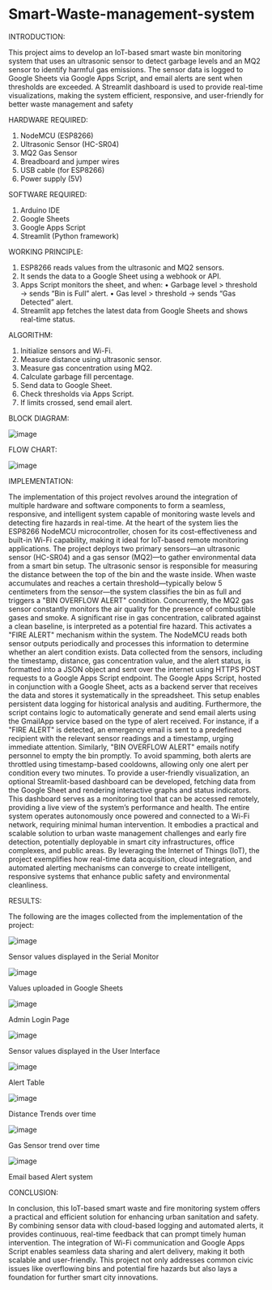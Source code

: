# Smart-Waste-management-system

INTRODUCTION:

This project aims to develop an IoT-based smart waste bin monitoring system that uses an ultrasonic sensor to detect garbage levels and an MQ2 sensor to identify harmful gas emissions. The sensor data is logged to Google Sheets via Google Apps Script, and email alerts are sent when thresholds are exceeded. A Streamlit dashboard is used to provide real-time visualizations, making the system efficient, responsive, and user-friendly for better waste management and safety

HARDWARE REQUIRED:

1. NodeMCU (ESP8266)
2. Ultrasonic Sensor (HC-SR04)
3. MQ2 Gas Sensor
4. Breadboard and jumper wires
5. USB cable (for ESP8266)
6. Power supply (5V)

SOFTWARE REQUIRED:

1. Arduino IDE
2. Google Sheets
3. Google Apps Script
4. Streamlit (Python framework)

WORKING PRINCIPLE:

1. ESP8266 reads values from the ultrasonic and MQ2 sensors.
2. It sends the data to a Google Sheet using a webhook or API.
3. Apps Script monitors the sheet, and when:
• Garbage level > threshold → sends “Bin is Full” alert.
• Gas level > threshold → sends “Gas Detected” alert.
4. Streamlit app fetches the latest data from Google Sheets and shows real-time status.
   
ALGORITHM:

1. Initialize sensors and Wi-Fi.
2. Measure distance using ultrasonic sensor.
3. Measure gas concentration using MQ2.
4. Calculate garbage fill percentage.
5. Send data to Google Sheet.
6. Check thresholds via Apps Script.
7. If limits crossed, send email alert.

BLOCK DIAGRAM:

![image](https://github.com/user-attachments/assets/60a44717-5737-48d4-8187-86c9ad31dc31)

FLOW CHART:

![image](https://github.com/user-attachments/assets/11847408-032e-45f8-8a24-00734663a503)

IMPLEMENTATION:

The implementation of this project revolves around the integration of multiple hardware and software components to form a seamless, responsive, and intelligent system capable of monitoring waste levels and detecting fire hazards in real-time. At the heart of the system lies the ESP8266 NodeMCU microcontroller, chosen for its cost-effectiveness and built-in Wi-Fi capability, making it ideal for IoT-based remote monitoring applications. The project deploys two primary sensors—an ultrasonic sensor (HC-SR04) and a gas sensor (MQ2)—to gather environmental data from a smart bin setup. The ultrasonic sensor is responsible for measuring the distance between the top of the bin and the waste inside. When waste accumulates and reaches a certain threshold—typically below 5 centimeters from the sensor—the system classifies the bin as full and triggers a "BIN OVERFLOW ALERT" condition. Concurrently, the MQ2 gas sensor constantly monitors the air quality for the presence of combustible gases and smoke. A significant rise in gas concentration, calibrated against a clean baseline, is interpreted as a potential fire hazard. This activates a "FIRE ALERT" mechanism within the system. The NodeMCU reads both sensor outputs periodically and processes this information to determine whether an alert condition exists. Data collected from the sensors, including the timestamp, distance, gas concentration value, and the alert status, is formatted into a JSON object and sent over the internet using HTTPS POST requests to a Google Apps Script endpoint. The Google Apps Script, hosted in conjunction with a Google Sheet, acts as a backend server that receives the data and stores it systematically in the spreadsheet. This setup enables persistent data logging for historical analysis and auditing. Furthermore, the script contains logic to automatically generate and send email alerts using the GmailApp service based on the type of alert received. For instance, if a "FIRE ALERT" is detected, an emergency email is sent to a predefined recipient with the relevant sensor readings and a timestamp, urging immediate attention. Similarly, "BIN OVERFLOW ALERT" emails notify personnel to empty the bin promptly. To avoid spamming, both alerts are throttled using timestamp-based cooldowns, allowing only one alert per condition every two minutes. To provide a user-friendly visualization, an optional Streamlit-based dashboard can be developed, fetching data from the Google Sheet and rendering interactive graphs and status indicators. This dashboard serves as a monitoring tool that can be accessed remotely, providing a live view of the system’s performance and health. The entire system operates autonomously once powered and connected to a Wi-Fi network, requiring minimal human intervention. It embodies a practical and scalable solution to urban waste management challenges and early fire detection, potentially deployable in smart city infrastructures, office complexes, and public areas. By leveraging the Internet of Things (IoT), the project exemplifies how real-time data acquisition, cloud integration, and automated alerting mechanisms can converge to create intelligent, responsive systems that enhance public safety and environmental cleanliness.

RESULTS:

The following are the images collected from the implementation of the project:

![image](https://github.com/user-attachments/assets/39314f47-b9b5-4bf8-9e3e-1725bf51d2ae)

Sensor values displayed in the Serial Monitor

![image](https://github.com/user-attachments/assets/18194185-e4a3-471f-91a2-f66cf4fb1a56)

Values uploaded in Google Sheets

![image](https://github.com/user-attachments/assets/9d26f425-8364-4d17-a5fe-86797b0d26ad)

Admin Login Page

![image](https://github.com/user-attachments/assets/f30d77a9-f7ab-4b3a-8c0d-a99a5ea54d05)

Sensor values displayed in the User Interface

![image](https://github.com/user-attachments/assets/14de4817-c5eb-43a4-b74f-d9d6501889b9)

 Alert Table
 
 ![image](https://github.com/user-attachments/assets/17ca285d-f462-4316-97f8-03464115d808)

 Distance Trends over time

 ![image](https://github.com/user-attachments/assets/24a8468d-30bb-4988-8543-77623e3fa3e3)

 Gas Sensor trend over time

 ![image](https://github.com/user-attachments/assets/132125ac-2128-4778-b0ef-92656d196818)

  Email based Alert system

  CONCLUSION:

  In conclusion, this IoT-based smart waste and fire monitoring system offers a practical and efficient solution for enhancing urban sanitation and safety. By combining sensor data with cloud-based logging and automated alerts, it provides continuous, real-time feedback that can prompt timely human intervention. The integration of Wi-Fi communication and Google Apps Script enables seamless data sharing and alert delivery, making it both scalable and user-friendly. This project not only addresses common civic issues like overflowing bins and potential fire hazards but also lays a foundation for further smart city innovations.








